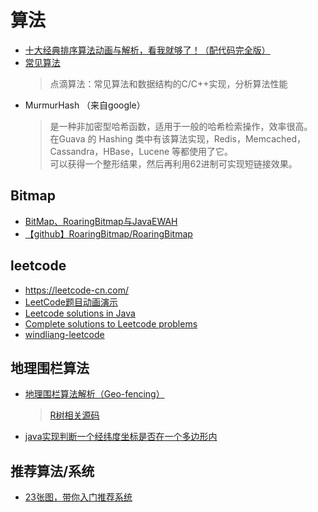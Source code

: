# 算法
* [十大经典排序算法动画与解析，看我就够了！（配代码完全版）](https://mp.weixin.qq.com/s/vn3KiV-ez79FmbZ36SX9lg)
* [常见算法](https://www.kancloud.cn/digest/pieces-algorithm/163624)
  > 点滴算法：常见算法和数据结构的C/C++实现，分析算法性能
* MurmurHash （来自google）
  > 是一种非加密型哈希函数，适用于一般的哈希检索操作，效率很高。  
在Guava 的 Hashing 类中有该算法实现，Redis，Memcached，Cassandra，HBase，Lucene 等都使用了它。  
可以获得一个整形结果，然后再利用62进制可实现短链接效果。

## Bitmap
* [BitMap、RoaringBitmap与JavaEWAH](https://www.cnblogs.com/fonxian/p/10937882.html)
* [【github】RoaringBitmap/RoaringBitmap](https://github.com/RoaringBitmap/RoaringBitmap)

## leetcode
* https://leetcode-cn.com/
* [LeetCode题目动画演示](https://github.com/MisterBooo/LeetCodeAnimation)
* [Leetcode solutions in Java](https://github.com/gouthampradhan/leetcode)
* [Complete solutions to Leetcode problems](https://github.com/fishercoder1534/Leetcode)
* [windliang-leetcode](https://leetcode.wang/)

## 地理围栏算法
* [地理围栏算法解析（Geo-fencing）](https://www.cnblogs.com/LBSer/p/4471742.html)
  > [R树相关源码](https://github.com/aled/jsi)
* [java实现判断一个经纬度坐标是否在一个多边形内](https://yq.aliyun.com/articles/647149)

## 推荐算法/系统
* [23张图，带你入门推荐系统](https://mp.weixin.qq.com/s/j4lneCQjbSITbsEFBqg3BQ)

